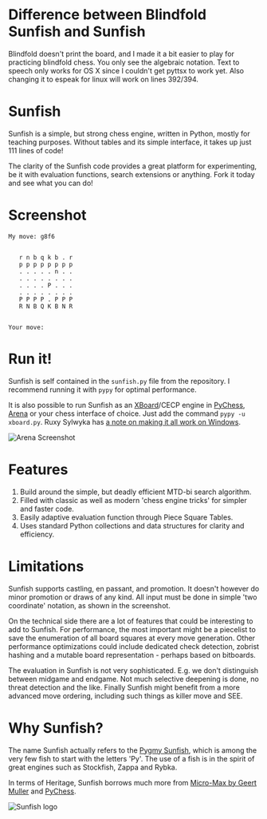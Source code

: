 Difference between Blindfold Sunfish and Sunfish
=======
Blindfold doesn't print the board, and I made it a bit easier to play for practicing blindfold chess. You only see the algebraic notation. 
Text to speech only works for OS X since I couldn't get pyttsx to work yet. Also changing it to espeak for linux will work on lines 392/394. 


Sunfish
=======
Sunfish is a simple, but strong chess engine, written in Python, mostly for teaching purposes. Without tables and its simple interface, it takes up just 111 lines of code!

The clarity of the Sunfish code provides a great platform for experimenting, be it with evaluation functions, search extensions or anything. Fork it today and see what you can do!

Screenshot
==========

    My move: g8f6
                      
                       
       r n b q k b . r 
       p p p p p p p p 
       . . . . . n . . 
       . . . . . . . . 
       . . . . P . . . 
       . . . . . . . . 
       P P P P . P P P 
       R N B Q K B N R 
                       
                        
    Your move: 


Run it!
=======
Sunfish is self contained in the `sunfish.py` file from the repository. I recommend running it with `pypy` for optimal performance.

It is also possible to run Sunfish as an [XBoard](http://www.gnu.org/software/xboard/)/CECP engine in [PyChess](http://pychess.org), [Arena](http://www.playwitharena.com) or your chess interface of choice. Just add the command `pypy -u xboard.py`. Ruxy Sylwyka has [a note on making it all work on Windows](http://www.talkchess.com/forum/viewtopic.php?topic_view=threads&p=560462).

![Arena Screenshot](http://s29.postimg.org/89gnk99d3/Clipboard01.png)

Features
===========
1. Build around the simple, but deadly efficient MTD-bi search algorithm.
2. Filled with classic as well as modern 'chess engine tricks' for simpler and faster code.
3. Easily adaptive evaluation function through Piece Square Tables.
4. Uses standard Python collections and data structures for clarity and efficiency.

Limitations
===========
Sunfish supports castling, en passant, and promotion. It doesn't however do minor promotion or draws of any kind. All input must be done in simple 'two coordinate' notation, as shown in the screenshot.

On the technical side there are a lot of features that could be interesting to add to Sunfish. For performance, the most important might be a piecelist to save the enumeration of all board squares at every move generation. Other performance optimizations could include dedicated check detection, zobrist hashing and a mutable board representation - perhaps based on bitboards.

The evaluation in Sunfish is not very sophisticated. E.g. we don't distinguish between midgame and endgame. Not much selective deepening is done, no threat detection and the like. Finally Sunfish might benefit from a more advanced move ordering, including such things as killer move and SEE.

Why Sunfish?
============
The name Sunfish actually refers to the [Pygmy Sunfish](http://en.wikipedia.org/wiki/Pygmy_sunfish), which is among the very few fish to start with the letters 'Py'. The use of a fish is in the spirit of great engines such as Stockfish, Zappa and Rybka.

In terms of Heritage, Sunfish borrows much more from [Micro-Max by Geert Muller](http://home.hccnet.nl/h.g.muller/max-src2.html) and [PyChess](http://pychess.org).

![Sunfish logo](https://raw.github.com/thomasahle/sunfish/master/logo/sunfish_large.png)
